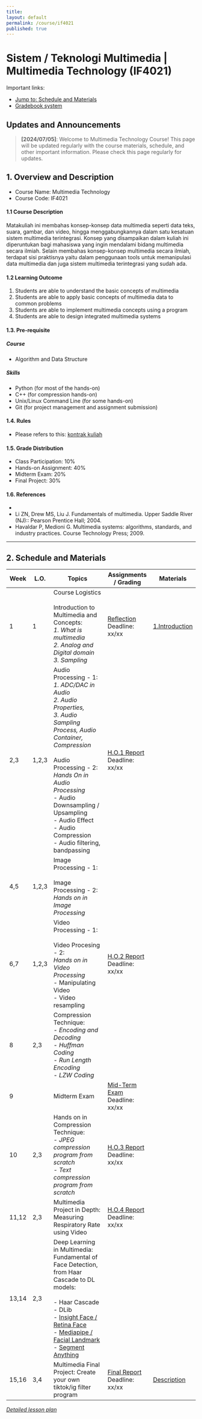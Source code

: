 ```yaml
---
title:
layout: default
permalink: /course/if4021
published: true
---
```


# Sistem / Teknologi Multimedia | Multimedia Technology (IF4021)

Important links:
- [Jump to: Schedule and Materials](#2-schedule-and-materials)
- [Gradebook system](https://gradebook.mctm.web.id)

## Updates and Announcements
> **[2024/07/05]**: Welcome to Multimedia Technology Course! This page will be updated regularly with the course materials, schedule, and other important information. Please check this page regularly for updates.

## 1. Overview and Description
* Course Name: Multimedia Technology
* Course Code: IF4021

#### 1.1 Course Description
Matakuliah ini membahas konsep-konsep data multimedia seperti data teks, suara, gambar, dan video, hingga menggabungkannya dalam satu kesatuan sistem multimedia terintegrasi. Konsep yang disampaikan dalam kuliah ini diperuntukan bagi mahasiswa yang ingin mendalami bidang multimedia secara ilmiah. Selain membahas konsep-konsep multimedia secara ilmiah, terdapat sisi praktisnya yaitu dalam penggunaan tools untuk memanipulasi data multimedia dan juga sistem multimedia terintegrasi yang sudah ada.

#### 1.2 Learning Outcome
1. Students are able to understand the basic concepts of multimedia
2. Students are able to apply basic concepts of multimedia data to common problems
3. Students are able to implement multimedia concepts using a program
4. Students are able to design integrated multimedia systems

#### 1.3. Pre-requisite

##### Course
- Algorithm and Data Structure

##### Skills
- Python (for most of the hands-on)
- C++ (for compression hands-on)
- Unix/Linux Command Line (for some hands-on)
- Git (for project management and assignment submission)

#### 1.4. Rules
- Please refers to this: [kontrak kuliah](/course/rules)

#### 1.5. Grade Distribution
- Class Participation: 10%
- Hands-on Assignment: 40%
- Midterm Exam: 20%
- Final Project: 30%

#### 1.6. References
- <tba>
- Li ZN, Drew MS, Liu J. Fundamentals of multimedia. Upper Saddle River (NJ):: Pearson Prentice Hall; 2004.
- Havaldar P, Medioni G. Multimedia systems: algorithms, standards, and industry practices. Course Technology Press; 2009.

---

## 2. Schedule and Materials

| Week  | L.O.  | Topics                                                                                                                                                                                                                                                                                                                                             | Assignments / Grading                | Materials          |
| ----- | ----- | -------------------------------------------------------------------------------------------------------------------------------------------------------------------------------------------------------------------------------------------------------------------------------------------------------------------------------------------------- | ------------------------------------ | ------------------ |
| 1     | 1     | Course Logistics<br><br>Introduction to Multimedia and Concepts:<br>*1. What is multimedia<br>2. Analog and Digital domain<br>3. Sampling*                                                                                                                                                                                                         | [Reflection]()<br>Deadline: xx/xx    | [1.Introduction]() |
| 2,3   | 1,2,3 | Audio Processing - 1: <br>*1. ADC/DAC in Audio<br>2. Audio Properties,<br>3. Audio Sampling Process, Audio Container, Compression* <br><br> Audio Processing - 2:<br> *Hands On in Audio Processing*<br> - Audio Downsampling / Upsampling<br> - Audio Effect<br> - Audio Compression<br>- Audio filtering, bandpassing                            | [H.O.1 Report]()<br>Deadline: xx/xx  |                    |
| 4,5   | 1,2,3 | Image Processing - 1:<br><br> Image Processing - 2:<br> *Hands on in Image Processing*<br>                                                                                                                                                                                                                                                         |                                      |                    |
| 6,7   | 1,2,3 | Video Processing - 1:<br><br> Video Procesing - 2:<br> *Hands on in Video Processing*<br>- Manipulating Video<br> - Video resampling<br>                                                                                                                                                                                                           | [H.O.2 Report]()<br>Deadline: xx/xx  |                    |
| 8     | 2,3   | Compression Technique:*<br>- Encoding and Decoding<br>- Huffman Coding<br>- Run Length Encoding<br>- LZW Coding*                                                                                                                                                                                                                                   |                                      |                    |
| 9     |       | Midterm Exam                                                                                                                                                                                                                                                                                                                                       | [Mid-Term Exam]()<br>Deadline: xx/xx |                    |
| 10    | 2,3   | Hands on in Compression Technique:*<br>- JPEG compression program from scratch<br>- Text compression program from scratch*                                                                                                                                                                                                                         | [H.O.3 Report]()<br>Deadline: xx/xx  |                    |
| 11,12 | 2,3   | Multimedia Project in Depth: Measuring Respiratory Rate using Video                                                                                                                                                                                                                                                                                | [H.O.4 Report]()<br>Deadline: xx/xx  |                    |
| 13,14 | 2,3   | Deep Learning in Multimedia: Fundamental of Face Detection, from Haar Cascade to DL models:<br><br>- Haar Cascade<br>- DLib<br>- [Insight Face / Retina Face](https://insightface.ai/)<br>- [Mediapipe / Facial Landmark](https://ai.google.dev/edge/mediapipe/solutions/vision/face_landmarker)<br>- [Segment Anything](https://segment-anything.com/) |                                      |                    |
| 15,16 | 3,4   | Multimedia Final Project: Create your own tiktok/ig filter program<br>                                                                                                                                                                                                                                                                             | [Final Report]()<br>Deadline: xx/xx  | [Description]()    |

[*Detailed lesson plan*](/course/if4021/lessonplan)